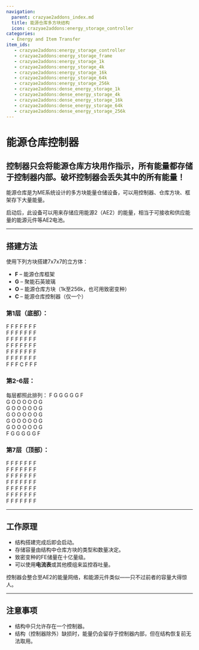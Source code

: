 ```yaml
---
navigation:
  parent: crazyae2addons_index.md
  title: 能源仓库多方块结构
  icon: crazyae2addons:energy_storage_controller
categories:
  - Energy and Item Transfer
item_ids:
   - crazyae2addons:energy_storage_controller
   - crazyae2addons:energy_storage_frame
   - crazyae2addons:energy_storage_1k
   - crazyae2addons:energy_storage_4k
   - crazyae2addons:energy_storage_16k
   - crazyae2addons:energy_storage_64k
   - crazyae2addons:energy_storage_256k
   - crazyae2addons:dense_energy_storage_1k
   - crazyae2addons:dense_energy_storage_4k
   - crazyae2addons:dense_energy_storage_16k
   - crazyae2addons:dense_energy_storage_64k
   - crazyae2addons:dense_energy_storage_256k
---
```


# 能源仓库控制器

<Row>
   <BlockImage id="crazyae2addons:energy_storage_controller" scale="4"></BlockImage>
   <BlockImage id="crazyae2addons:energy_storage_frame" scale="4"></BlockImage>
   <BlockImage id="crazyae2addons:energy_storage_16k" scale="4"></BlockImage>
   <BlockImage id="crazyae2addons:dense_energy_storage_64k" scale="4"></BlockImage>
</Row>

## 控制器只会将能源仓库方块用作指示，所有能量都存储于控制器内部。破坏控制器会丢失其中的所有能量！

能源仓库是为ME系统设计的多方块能量仓储设备，可以用控制器、仓库方块、框架存下大量能量。

启动后，此设备可以用来存储应用能源2（AE2）的能量，相当于可接收和供应能量的能源元件等AE2电池。

---

## 搭建方法

使用下列方块搭建7x7x7的立方体：

- **F** – 能源仓库框架
- **G** – 聚能石英玻璃
- **O** – 能源仓库方块（1k至256k，也可用致密变种）
- **C** – 能源仓库控制器（仅一个）

### 第1层（底部）：
F F F F F F F<br/>
F F F F F F F<br/>
F F F F F F F<br/>
F F F F F F F<br/>
F F F F F F F<br/>
F F F F F F F<br/>
F F F C F F F

### 第2-6层：
每层都照此排列：
F G G G G G F<br/>
G O O O O O G<br/>
G O O O O O G<br/>
G O O O O O G<br/>
G O O O O O G<br/>
G O O O O O G<br/>
F G G G G G F

### 第7层（顶部）：
F F F F F F F<br/>
F F F F F F F<br/>
F F F F F F F<br/>
F F F F F F F<br/>
F F F F F F F<br/>
F F F F F F F<br/>
F F F F F F F

---

## 工作原理

- 结构搭建完成后即会启动。
- 存储容量由结构中仓库方块的类型和数量决定。
- 致密变种的FE储量在十亿量级。
- 可以使用**电流表**或其他模组来监控吞吐量。

控制器会整合至AE2的能量网络，和能源元件类似——只不过前者的容量大得惊人。

---

## 注意事项

- 结构中只允许存在一个控制器。
- 结构（控制器除外）缺损时，能量仍会留存于控制器内部，但在结构恢复前无法取用。